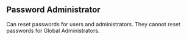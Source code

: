 ## Password Administrator

Can reset passwords for users and administrators. They cannot reset passwords for Global Administrators.